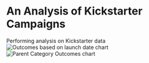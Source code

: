 # An Analysis of Kickstarter Campaigns
Performing analysis on Kickstarter data
![Outcomes based on launch date chart](https://user-images.githubusercontent.com/104289098/166389738-4e8f9b19-fe91-41b3-a244-1631b5e8a028.png)
![Parent Category Outcomes chart](https://user-images.githubusercontent.com/104289098/166389741-13147cc0-e8d1-40cd-b767-4b08d13be4fb.png)

